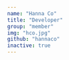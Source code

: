 ```yaml
---
name: "Hanna Co"
title: "Developer"
group: "member"
img: "hco.jpg"
github: "hannaco"
inactive: true
---
```

